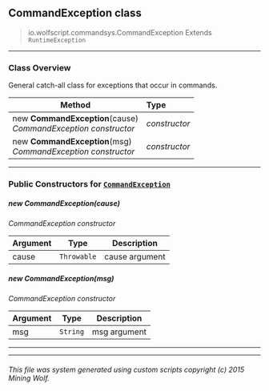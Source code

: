 ## CommandException __class__

>io.wolfscript.commandsys.CommandException
>Extends `RuntimeException`

---

### Class Overview

General catch-all class for exceptions that occur in commands.

Method | Type   
--- | :--- 
new __CommandException__(cause) <br> _CommandException constructor_ | _constructor_
new __CommandException__(msg) <br> _CommandException constructor_ | _constructor_



---

### Public Constructors for [`CommandException`](CommandException.md)

##### <a id='commandexception'></a>new __CommandException__(cause) 

_CommandException constructor_

Argument | Type | Description  
--- | --- | --- 
cause | `Throwable` | cause argument

##### <a id='commandexception'></a>new __CommandException__(msg) 

_CommandException constructor_

Argument | Type | Description  
--- | --- | --- 
msg | `String` | msg argument

---
---


###### This file was system generated using custom scripts copyright (c) 2015 Mining Wolf.
	

